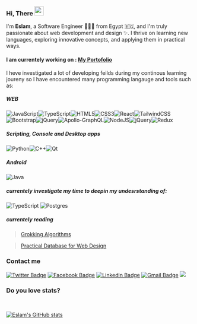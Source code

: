### Hi, There  <img src="https://media.giphy.com/media/hvRJCLFzcasrR4ia7z/giphy.gif" width="25px">
I'm **Eslam**, a Software Engineer 👨🏻‍💻 from Egypt 🇪🇬, and I'm truly passionate about web development and design ✨. I thrive on learning new languages, exploring innovative concepts, and applying them in practical ways.
#### I am currentely working on : [My Portofolio](https://eslam-ahmed.vercel.app/) 
I heve investigated a lot of developing feilds during my continous learning joureny so I have encountered many programming langauge and tools such as:
##### WEB
![JavaScript](https://img.shields.io/badge/javascript-%23323330.svg?style=for-the-badge&logo=javascript&logoColor=%23F7DF1E)![TypeScript](https://img.shields.io/badge/typescript-%23007ACC.svg?style=for-the-badge&logo=typescript&logoColor=white)![HTML5](https://img.shields.io/badge/html5-%23E34F26.svg?style=for-the-badge&logo=html5&logoColor=white)![CSS3](https://img.shields.io/badge/css3-%231572B6.svg?style=for-the-badge&logo=css3&logoColor=white)![React](https://img.shields.io/badge/react-%2320232a.svg?style=for-the-badge&logo=react&logoColor=%2361DAFB)![TailwindCSS](https://img.shields.io/badge/tailwindcss-%2338B2AC.svg?style=for-the-badge&logo=tailwind-css&logoColor=white)![Bootstrap](https://img.shields.io/badge/bootstrap-%23563D7C.svg?style=for-the-badge&logo=bootstrap&logoColor=white)![jQuery](https://img.shields.io/badge/jquery-%230769AD.svg?style=for-the-badge&logo=jquery&logoColor=white)![Apollo-GraphQL](https://img.shields.io/badge/-ApolloGraphQL-311C87?style=for-the-badge&logo=apollo-graphql)![NodeJS](https://img.shields.io/badge/node.js-%2343853D.svg?style=for-the-badge&logo=node.js&logoColor=white)![jQuery](https://img.shields.io/badge/jquery-%230769AD.svg?style=for-the-badge&logo=jquery&logoColor=white)![Redux](https://img.shields.io/badge/redux-%23593d88.svg?style=for-the-badge&logo=redux&logoColor=white) 
##### Scripting, Console and Desktop apps
![Python](https://img.shields.io/badge/python-%2314354C.svg?style=for-the-badge&logo=python&logoColor=white)![C++](https://img.shields.io/badge/c++-%2300599C.svg?style=for-the-badge&logo=c%2B%2B&logoColor=white)![Qt](https://img.shields.io/badge/Qt-%23217346.svg?style=for-the-badge&logo=Qt&logoColor=white)
##### Android
![Java](https://img.shields.io/badge/java-%23ED8B00.svg?style=for-the-badge&logo=java&logoColor=white-eillustrator-%23FF9A00.svg?style=for-the-badge&logo=adobeillustrator&logoColor=white)

##### currentely investigate my time to deepin my undesrstanding of:
 ![TypeScript](https://img.shields.io/badge/typescript-%23007ACC.svg?style=for-the-badge&logo=typescript&logoColor=white) ![Postgres](https://img.shields.io/badge/postgres-%23316192.svg?style=for-the-badge&logo=postgresql&logoColor=white) 

##### currentely reading
> [Grokking Algorithms](https://www.amazon.com/Grokking-Algorithms-illustrated-programmers-curious/dp/1617292230)

> [Practical Database for Web Design](https://link.springer.com/book/10.1007/978-1-4302-5377-8)
### Contact me 
[![Twitter Badge](https://img.shields.io/badge/-Eslam_Ahmed-blue?style=plastic&logo=Twitter&logoColor=white&link=https://twitter.com/esla_ahme/)](https://twitter.com/esla_ahme/) [![Facebook Badge](https://img.shields.io/badge/-Eslam_Ahmed-blue?style=plastic&logo=Facebook&logoColor=white&link=https://www.facebook.com/in/esla.ahme/)](https://www.facebook.com/in/esla.ahme/) [![Linkedin Badge](https://img.shields.io/badge/-Eslam-blue?style=plastic&logo=Linkedin&logoColor=white&link=https://www.linkedin.com/in/eslam0ahmed/)](https://www.linkedin.com/in/eslam0ahmed/) [![Gmail Badge](https://img.shields.io/badge/-Send_Email-c14438?style=plastic&logo=Gmail&logoColor=white&link=mailto:EslamAhmed9861@gmail.com)](EslamAhmed9861@gmail.com) ![](https://visitor-badge.glitch.me/badge?page_id=esla-ahme.esla-ahme)

### Do you love stats?
<br/>

[![Eslam's GitHub stats](https://github-readme-stats.vercel.app/api?username=esla-ahme)](https://github.com/anuraghazra/github-readme-stats)
